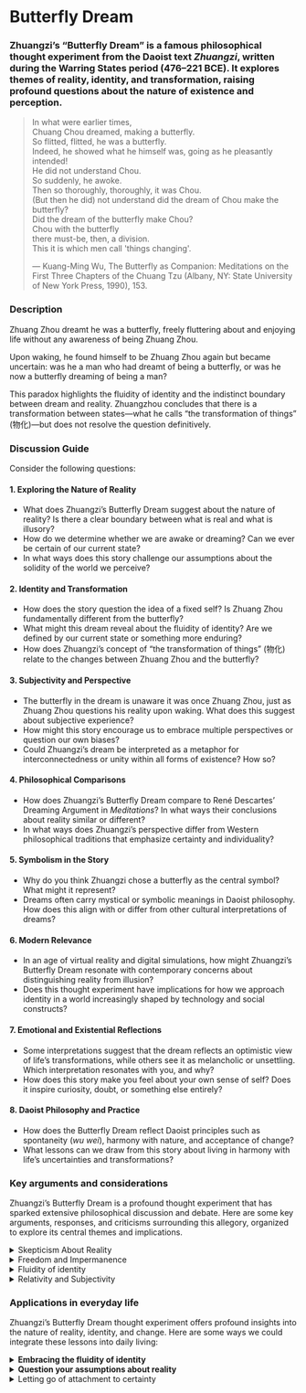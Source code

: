 # Butterfly Dream

### Zhuangzi’s “Butterfly Dream” is a famous philosophical thought experiment from the Daoist text _Zhuangzi_, written during the Warring States period (476–221 BCE). It explores themes of reality, identity, and transformation, raising profound questions about the nature of existence and perception.

> In what were earlier times, \
> Chuang Chou dreamed, making a butterfly. \
> So flitted, flitted, he was a butterfly. \
> Indeed, he showed what he himself was, going as he pleasantly intended! \
> He did not understand Chou. \
> So suddenly, he awoke. \
> Then so thoroughly, thoroughly, it was Chou. \
> (But then he did) not understand did the dream of Chou make the butterfly? \
> Did the dream of the butterfly make Chou? \
> Chou with the butterfly \
> there must-be, then, a division. \
> This it is which men call 'things changing'.
>
> — Kuang-Ming Wu, The Butterfly as Companion: Meditations on the First Three Chapters of the Chuang Tzu (Albany, NY: State University of New York Press, 1990), 153.

### Description

Zhuang Zhou dreamt he was a butterfly, freely fluttering about and enjoying life without any awareness of being Zhuang Zhou.&#x20;

Upon waking, he found himself to be Zhuang Zhou again but became uncertain: was he a man who had dreamt of being a butterfly, or was he now a butterfly dreaming of being a man?&#x20;

This paradox highlights the fluidity of identity and the indistinct boundary between dream and reality. Zhuangzhou concludes that there is a transformation between states—what he calls “the transformation of things” (物化)—but does not resolve the question definitively.

### Discussion Guide

Consider the following questions:

#### **1. Exploring the Nature of Reality**

* What does Zhuangzi’s Butterfly Dream suggest about the nature of reality? Is there a clear boundary between what is real and what is illusory?
* How do we determine whether we are awake or dreaming? Can we ever be certain of our current state?
* In what ways does this story challenge our assumptions about the solidity of the world we perceive?

#### **2. Identity and Transformation**

* How does the story question the idea of a fixed self? Is Zhuang Zhou fundamentally different from the butterfly?
* What might this dream reveal about the fluidity of identity? Are we defined by our current state or something more enduring?
* How does Zhuangzi’s concept of “the transformation of things” (物化) relate to the changes between Zhuang Zhou and the butterfly?

#### **3. Subjectivity and Perspective**

* The butterfly in the dream is unaware it was once Zhuang Zhou, just as Zhuang Zhou questions his reality upon waking. What does this suggest about subjective experience?
* How might this story encourage us to embrace multiple perspectives or question our own biases?
* Could Zhuangzi’s dream be interpreted as a metaphor for interconnectedness or unity within all forms of existence? How so?

#### **4. Philosophical Comparisons**

* How does Zhuangzi’s Butterfly Dream compare to René Descartes’ Dreaming Argument in _Meditations_? In what ways their conclusions about reality similar or different?
* In what ways does Zhuangzi’s perspective differ from Western philosophical traditions that emphasize certainty and individuality?

#### **5. Symbolism in the Story**

* Why do you think Zhuangzi chose a butterfly as the central symbol? What might it represent?
* Dreams often carry mystical or symbolic meanings in Daoist philosophy. How does this align with or differ from other cultural interpretations of dreams?

#### **6. Modern Relevance**

* In an age of virtual reality and digital simulations, how might Zhuangzi’s Butterfly Dream resonate with contemporary concerns about distinguishing reality from illusion?
* Does this thought experiment have implications for how we approach identity in a world increasingly shaped by technology and social constructs?

#### **7. Emotional and Existential Reflections**

* Some interpretations suggest that the dream reflects an optimistic view of life’s transformations, while others see it as melancholic or unsettling. Which interpretation resonates with you, and why?
* How does this story make you feel about your own sense of self? Does it inspire curiosity, doubt, or something else entirely?

#### **8. Daoist Philosophy and Practice**

* How does the Butterfly Dream reflect Daoist principles such as spontaneity (_wu wei_), harmony with nature, and acceptance of change?
* What lessons can we draw from this story about living in harmony with life’s uncertainties and transformations?

### Key arguments and considerations

Zhuangzi’s Butterfly Dream is a profound thought experiment that has sparked extensive philosophical discussion and debate. Here are some key arguments, responses, and criticisms surrounding this allegory, organized to explore its central themes and implications.

<details>

<summary>Skepticism About Reality</summary>

Zhuangzi's dream questions whether we can ever truly distinguish between waking life and dreams. The story suggests that both states might be equally valid or illusory, challenging the assumption that waking reality is inherently more “real” than a dream.&#x20;

</details>

<details>

<summary>Freedom and Impermanence</summary>

The Butterfly Dream has been [interpreted](https://www.thechinastory.org/yearbooks/yearbook-2019-china-dreams/forum-illusions-and-transformations-the-many-meanings-of-meng-%E5%A4%A2/zhuangzi-and-his-butterfly-dream-the-etymology-of-meng-%E5%A4%A2/?t) both as an optimistic celebration of freedom and transformation (symbolized by the carefree butterfly) and as a melancholic reflection on life’s fleeting nature (the impermanence of identity).&#x20;

This duality reflects Daoist ambivalence about existence—neither wholly affirming nor denying life’s meaning but embracing its paradoxes.

</details>

<details>

<summary>Fluidity of identity</summary>

Zhuangzi's dream challenges the notion of a fixed self, positing that identity is fluid and subject to transformation. Zhuangzi’s inability to determine whether he is a man dreaming of being a butterfly or vice versa reflects Daoist principles of change and impermanence.

Some interpretations suggest that Zhuangzi does not entirely reject the existence of a “true self.” For instance, he references a “True Master” or “True Lord” in his writings, which might indicate an underlying essence beyond transient states.

He further elaborates on this by explaining the [distinction between chengxin (成心, “formed heart/mind”) and changxin (常心, “constant heart/mind”)](https://nyphilosophyreview.wordpress.com/2017/03/23/longform-zhuangzis-conception-of-self-in-pursuit-of-the-way/?t).

Chengxin refers to a heart/mind that is “formed” or “fixed,” shaped by biases, predispositions, and societal conventions. It represents the initial state of the self, which Zhuangzi critiques as being overly rigid and judgmental. This is because clinging to this “formed” self prevents one from responding fluidly to life’s changes.

In response, Zhuangzi prescribes cultivating changxin which refers to an ideal state of the heart/mind that is constant yet dynamic—free from biases and judgments, fully responsive to the environment, and aligned with the Dao. In chapter 7 of the _Zhuangzi,_ the cultivation is described as using " _minds like mirrors, not welcoming things as they come or escorting them as they go"_ (Ivanhoe & Van Norden, 2001)_._&#x20;

In other words, engaging with life without harm or resistance and letting go of attachments, judgments, and fixed identities.

</details>

<details>

<summary>Relativity and Subjectivity</summary>

Zhuangzi emphasizes the relativity of perspectives, suggesting that our understanding of reality depends on subjective experience. The dream blurs distinctions between self and other, waking and dreaming, highlighting the Daoist belief in the interconnectedness and transformation of all things.

Critics argue that this relativism can lead to skepticism where no knowledge or truth is possible. However, proponents counter that Zhuangzi’s goal is not nihilistic but liberating—encouraging[ openness to multiple perspectives rather than rigid adherence to one truth](https://www.kritike.org/journal/issue_19/tan_december2016.pdf?t).

</details>



### Applications in everyday life

Zhuangzi’s Butterfly Dream thought experiment offers profound insights into the nature of reality, identity, and change. Here are some ways we could integrate these lessons into daily living:

<details>

<summary><strong>Embracing the fluidity of identity</strong></summary>

Let go of rigid self-definitions tied to roles, achievements, or failures. Recognize that who you are is not static but evolves over time.&#x20;

Be open to reinventing yourself in response to changing circumstances. For example, if you face a career change or personal setback, view it as an opportunity for growth rather than a loss of identity.

</details>

<details>

<summary><strong>Question your assumptions about reality</strong> </summary>

Reflect on how much of your reality is shaped by assumptions, habits, or societal norms. Challenge these assumptions by asking whether they truly serve you.&#x20;

For example, if you find yourself stressed about societal expectations (e.g., owning a home by a certain age), instead of reacting defensively (a response shaped by chengxin), pause and reflect on the feedback with openness (changxin) by asking whether this goal reflects your authentic desires or external pressures. Recognizing these constructs can free you from unnecessary burdens.

</details>

<details>

<summary>Letting go of attachment to certainty</summary>

The dream invites us to embrace ambiguity and accept that we may never fully know what is real or true. With that in mind, avoid overanalyzing situations in search of definitive answers. Instead, focus on living authentically in the present moment and find joy in spontaneity.

</details>
